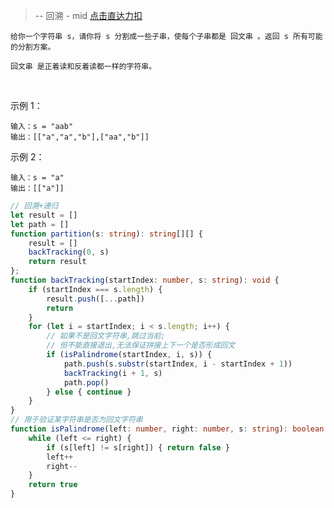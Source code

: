 > -- 回溯 - mid
> [点击直达力扣](https://leetcode.cn/problems/palindrome-partitioning/description/)

    给你一个字符串 s，请你将 s 分割成一些子串，使每个子串都是 回文串 。返回 s 所有可能的分割方案。
    
    回文串 是正着读和反着读都一样的字符串。

 

示例 1：

    输入：s = "aab"
    输出：[["a","a","b"],["aa","b"]]

示例 2：

    输入：s = "a"
    输出：[["a"]]

```typescript
// 回溯+递归
let result = []
let path = []
function partition(s: string): string[][] {
    result = []
    backTracking(0, s)
    return result
};
function backTracking(startIndex: number, s: string): void {
    if (startIndex === s.length) {
        result.push([...path])
        return
    }
    for (let i = startIndex; i < s.length; i++) {
        // 如果不是回文字符串,跳过当前;
        // 但不能直接退出,无法保证拼接上下一个是否形成回文
        if (isPalindrome(startIndex, i, s)) {
            path.push(s.substr(startIndex, i - startIndex + 1))
            backTracking(i + 1, s)
            path.pop()
        } else { continue }
    }
}
// 用于验证某字符串是否为回文字符串
function isPalindrome(left: number, right: number, s: string): boolean {
    while (left <= right) {
        if (s[left] != s[right]) { return false }
        left++
        right--
    }
    return true
}
```